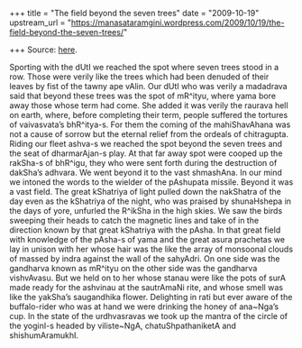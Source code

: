 +++
title = "The field beyond the seven trees"
date = "2009-10-19"
upstream_url = "https://manasataramgini.wordpress.com/2009/10/19/the-field-beyond-the-seven-trees/"

+++
Source: [here](https://manasataramgini.wordpress.com/2009/10/19/the-field-beyond-the-seven-trees/).

Sporting with the dUtI we reached the spot where seven trees stood in a row. Those were verily like the trees which had been denuded of their leaves by fist of the tawny ape vAlin. Our dUtI who was verily a madadrava said that beyond these trees was the spot of mR^ityu, where yama bore away those whose term had come. She added it was verily the raurava hell on earth, where, before completing their term, people suffered the tortures of vaivasvata’s bhR^itya-s. For them the coming of the mahiShavAhana was not a cause of sorrow but the eternal relief from the ordeals of chitragupta. Riding our fleet ashva-s we reached the spot beyond the seven trees and the seat of dharmarAjan-s play. At that far away spot were cooped up the rakSha-s of bhR^igu, they who were sent forth during the destruction of dakSha’s adhvara. We went beyond it to the vast shmashAna. In our mind we intoned the words to the wielder of the pAshupata missile. Beyond it was a vast field. The great kShatriya of light pulled down the nakShatra of the day even as the kShatriya of the night, who was praised by shunaHshepa in the days of yore, unfurled the R^ikSha in the high skies. We saw the birds sweeping their heads to catch the magnetic lines and take of in the direction known by that great kShatriya with the pAsha. In that great field with knowledge of the pAsha-s of yama and the great asura prachetas we lay in unison with her whose hair was the like the array of monsoonal clouds of massed by indra against the wall of the sahyAdri. On one side was the gandharva known as mR^ityu on the other side was the gandharva vishvAvasu. But we held on to her whose stanau were like the pots of surA made ready for the ashvinau at the sautrAmaNi rite, and whose smell was like the yakSha’s saugandhika flower. Delighting in rati but ever aware of the buffalo-rider who was at hand we were drinking the honey of ana\~Nga’s cup. In the state of the urdhvasravas we took up the mantra of the circle of the yoginI-s headed by viliste\~NgA, chatuShpathaniketA and shishumAramukhI.

